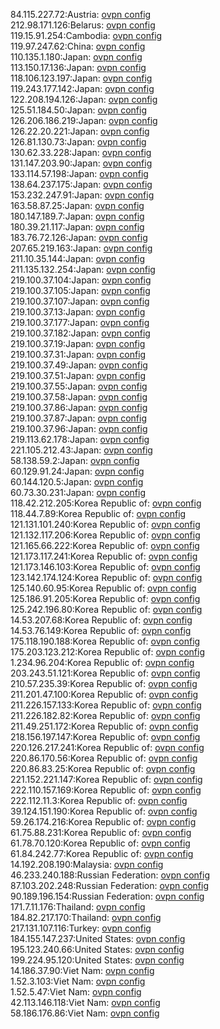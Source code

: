 84.115.227.72:Austria: [ovpn config](vpn/84_115_227_72.ovpn)  
212.98.171.126:Belarus: [ovpn config](vpn/212_98_171_126.ovpn)  
119.15.91.254:Cambodia: [ovpn config](vpn/119_15_91_254.ovpn)  
119.97.247.62:China: [ovpn config](vpn/119_97_247_62.ovpn)  
110.135.1.180:Japan: [ovpn config](vpn/110_135_1_180.ovpn)  
113.150.17.136:Japan: [ovpn config](vpn/113_150_17_136.ovpn)  
118.106.123.197:Japan: [ovpn config](vpn/118_106_123_197.ovpn)  
119.243.177.142:Japan: [ovpn config](vpn/119_243_177_142.ovpn)  
122.208.194.126:Japan: [ovpn config](vpn/122_208_194_126.ovpn)  
125.51.184.50:Japan: [ovpn config](vpn/125_51_184_50.ovpn)  
126.206.186.219:Japan: [ovpn config](vpn/126_206_186_219.ovpn)  
126.22.20.221:Japan: [ovpn config](vpn/126_22_20_221.ovpn)  
126.81.130.73:Japan: [ovpn config](vpn/126_81_130_73.ovpn)  
130.62.33.228:Japan: [ovpn config](vpn/130_62_33_228.ovpn)  
131.147.203.90:Japan: [ovpn config](vpn/131_147_203_90.ovpn)  
133.114.57.198:Japan: [ovpn config](vpn/133_114_57_198.ovpn)  
138.64.237.175:Japan: [ovpn config](vpn/138_64_237_175.ovpn)  
153.232.247.91:Japan: [ovpn config](vpn/153_232_247_91.ovpn)  
163.58.87.25:Japan: [ovpn config](vpn/163_58_87_25.ovpn)  
180.147.189.7:Japan: [ovpn config](vpn/180_147_189_7.ovpn)  
180.39.21.117:Japan: [ovpn config](vpn/180_39_21_117.ovpn)  
183.76.72.126:Japan: [ovpn config](vpn/183_76_72_126.ovpn)  
207.65.219.163:Japan: [ovpn config](vpn/207_65_219_163.ovpn)  
211.10.35.144:Japan: [ovpn config](vpn/211_10_35_144.ovpn)  
211.135.132.254:Japan: [ovpn config](vpn/211_135_132_254.ovpn)  
219.100.37.104:Japan: [ovpn config](vpn/219_100_37_104.ovpn)  
219.100.37.105:Japan: [ovpn config](vpn/219_100_37_105.ovpn)  
219.100.37.107:Japan: [ovpn config](vpn/219_100_37_107.ovpn)  
219.100.37.13:Japan: [ovpn config](vpn/219_100_37_13.ovpn)  
219.100.37.177:Japan: [ovpn config](vpn/219_100_37_177.ovpn)  
219.100.37.182:Japan: [ovpn config](vpn/219_100_37_182.ovpn)  
219.100.37.19:Japan: [ovpn config](vpn/219_100_37_19.ovpn)  
219.100.37.31:Japan: [ovpn config](vpn/219_100_37_31.ovpn)  
219.100.37.49:Japan: [ovpn config](vpn/219_100_37_49.ovpn)  
219.100.37.51:Japan: [ovpn config](vpn/219_100_37_51.ovpn)  
219.100.37.55:Japan: [ovpn config](vpn/219_100_37_55.ovpn)  
219.100.37.58:Japan: [ovpn config](vpn/219_100_37_58.ovpn)  
219.100.37.86:Japan: [ovpn config](vpn/219_100_37_86.ovpn)  
219.100.37.87:Japan: [ovpn config](vpn/219_100_37_87.ovpn)  
219.100.37.96:Japan: [ovpn config](vpn/219_100_37_96.ovpn)  
219.113.62.178:Japan: [ovpn config](vpn/219_113_62_178.ovpn)  
221.105.212.43:Japan: [ovpn config](vpn/221_105_212_43.ovpn)  
58.138.59.2:Japan: [ovpn config](vpn/58_138_59_2.ovpn)  
60.129.91.24:Japan: [ovpn config](vpn/60_129_91_24.ovpn)  
60.144.120.5:Japan: [ovpn config](vpn/60_144_120_5.ovpn)  
60.73.30.231:Japan: [ovpn config](vpn/60_73_30_231.ovpn)  
118.42.212.205:Korea Republic of: [ovpn config](vpn/118_42_212_205.ovpn)  
118.44.7.89:Korea Republic of: [ovpn config](vpn/118_44_7_89.ovpn)  
121.131.101.240:Korea Republic of: [ovpn config](vpn/121_131_101_240.ovpn)  
121.132.117.206:Korea Republic of: [ovpn config](vpn/121_132_117_206.ovpn)  
121.165.66.222:Korea Republic of: [ovpn config](vpn/121_165_66_222.ovpn)  
121.173.117.241:Korea Republic of: [ovpn config](vpn/121_173_117_241.ovpn)  
121.173.146.103:Korea Republic of: [ovpn config](vpn/121_173_146_103.ovpn)  
123.142.174.124:Korea Republic of: [ovpn config](vpn/123_142_174_124.ovpn)  
125.140.60.95:Korea Republic of: [ovpn config](vpn/125_140_60_95.ovpn)  
125.186.91.205:Korea Republic of: [ovpn config](vpn/125_186_91_205.ovpn)  
125.242.196.80:Korea Republic of: [ovpn config](vpn/125_242_196_80.ovpn)  
14.53.207.68:Korea Republic of: [ovpn config](vpn/14_53_207_68.ovpn)  
14.53.76.149:Korea Republic of: [ovpn config](vpn/14_53_76_149.ovpn)  
175.118.190.188:Korea Republic of: [ovpn config](vpn/175_118_190_188.ovpn)  
175.203.123.212:Korea Republic of: [ovpn config](vpn/175_203_123_212.ovpn)  
1.234.96.204:Korea Republic of: [ovpn config](vpn/1_234_96_204.ovpn)  
203.243.51.121:Korea Republic of: [ovpn config](vpn/203_243_51_121.ovpn)  
210.57.235.39:Korea Republic of: [ovpn config](vpn/210_57_235_39.ovpn)  
211.201.47.100:Korea Republic of: [ovpn config](vpn/211_201_47_100.ovpn)  
211.226.157.133:Korea Republic of: [ovpn config](vpn/211_226_157_133.ovpn)  
211.226.182.82:Korea Republic of: [ovpn config](vpn/211_226_182_82.ovpn)  
211.49.251.172:Korea Republic of: [ovpn config](vpn/211_49_251_172.ovpn)  
218.156.197.147:Korea Republic of: [ovpn config](vpn/218_156_197_147.ovpn)  
220.126.217.241:Korea Republic of: [ovpn config](vpn/220_126_217_241.ovpn)  
220.86.170.56:Korea Republic of: [ovpn config](vpn/220_86_170_56.ovpn)  
220.86.83.25:Korea Republic of: [ovpn config](vpn/220_86_83_25.ovpn)  
221.152.221.147:Korea Republic of: [ovpn config](vpn/221_152_221_147.ovpn)  
222.110.157.169:Korea Republic of: [ovpn config](vpn/222_110_157_169.ovpn)  
222.112.11.3:Korea Republic of: [ovpn config](vpn/222_112_11_3.ovpn)  
39.124.151.190:Korea Republic of: [ovpn config](vpn/39_124_151_190.ovpn)  
59.26.174.216:Korea Republic of: [ovpn config](vpn/59_26_174_216.ovpn)  
61.75.88.231:Korea Republic of: [ovpn config](vpn/61_75_88_231.ovpn)  
61.78.70.120:Korea Republic of: [ovpn config](vpn/61_78_70_120.ovpn)  
61.84.242.77:Korea Republic of: [ovpn config](vpn/61_84_242_77.ovpn)  
14.192.208.190:Malaysia: [ovpn config](vpn/14_192_208_190.ovpn)  
46.233.240.188:Russian Federation: [ovpn config](vpn/46_233_240_188.ovpn)  
87.103.202.248:Russian Federation: [ovpn config](vpn/87_103_202_248.ovpn)  
90.189.196.154:Russian Federation: [ovpn config](vpn/90_189_196_154.ovpn)  
171.7.11.176:Thailand: [ovpn config](vpn/171_7_11_176.ovpn)  
184.82.217.170:Thailand: [ovpn config](vpn/184_82_217_170.ovpn)  
217.131.107.116:Turkey: [ovpn config](vpn/217_131_107_116.ovpn)  
184.155.147.237:United States: [ovpn config](vpn/184_155_147_237.ovpn)  
195.123.240.66:United States: [ovpn config](vpn/195_123_240_66.ovpn)  
199.224.95.120:United States: [ovpn config](vpn/199_224_95_120.ovpn)  
14.186.37.90:Viet Nam: [ovpn config](vpn/14_186_37_90.ovpn)  
1.52.3.103:Viet Nam: [ovpn config](vpn/1_52_3_103.ovpn)  
1.52.5.47:Viet Nam: [ovpn config](vpn/1_52_5_47.ovpn)  
42.113.146.118:Viet Nam: [ovpn config](vpn/42_113_146_118.ovpn)  
58.186.176.86:Viet Nam: [ovpn config](vpn/58_186_176_86.ovpn)  
